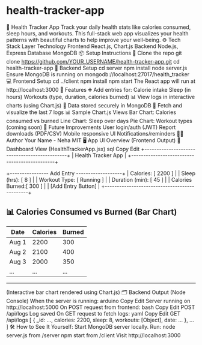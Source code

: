 # health-tracker-app
🏥 Health Tracker App
Track your daily health stats like calories consumed, sleep hours, and workouts. This full-stack web app visualizes your health patterns with beautiful charts to help improve your well-being.
⚙️ Tech Stack
Layer
Technology
Frontend
React.js, Chart.js
Backend
Node.js, Express
Database
MongoDB
📦 Setup Instructions
📁 Clone the repo
git clone https://github.com/YOUR_USERNAME/health-tracker-app.git
cd health-tracker-app
📂 Backend Setup
cd server
npm install
node server.js
Ensure MongoDB is running on mongodb://localhost:27017/health_tracker
💻 Frontend Setup
cd ../client
npm install
npm start
The React app will run at http://localhost:3000
🔑 Features
➕ Add entries for:
Calorie intake
Sleep (in hours)
Workouts (type, duration, calories burned)
📊 View logs in interactive charts (using Chart.js)
🧠 Data stored securely in MongoDB
🔁 Fetch and visualize the last 7 logs
📊 Sample Chart.js Views
Bar Chart: Calories consumed vs burned
Line Chart: Sleep over days
Pie Chart: Workout types (coming soon)
🚀 Future Improvements
User login/auth (JWT)
Report downloads (PDF/CSV)
Mobile responsive UI
Notifications/reminders
🧑‍💻 Author
Your Name - Neha
MIT
🖥️ App UI Overview (Frontend Output)
🔹 Dashboard View (HealthTrackerApp.jsx)
sql
Copy
Edit
+----------------------------------------------+
|        Health Tracker App                    |
+----------------------------------------------+

+---------------- Add Entry -------------------+
| Calories:       [ 2200        ]             |
| Sleep (hrs):    [ 8           ]             |
| Workout Type:   [ Running     ]             |
| Duration (min): [ 45          ]             |
| Calories Burned:[ 300         ]             |
| [Add Entry Button]                          |
+----------------------------------------------+

📊 Calories Consumed vs Burned (Bar Chart)
------------------------------------------
| Date      | Calories | Burned           |
|-----------|----------|------------------|
| Aug 1     | 2200     | 300              |
| Aug 2     | 2100     | 400              |
| Aug 3     | 2000     | 350              |
| ...       | ...      | ...              |
------------------------------------------
(Interactive bar chart rendered using Chart.js)
🗂️ Backend Output (Node Console)
When the server is running:
arduino
Copy
Edit
Server running on http://localhost:5000
On POST request from frontend:
bash
Copy
Edit
POST /api/logs
Log saved
On GET request to fetch logs:
yaml
Copy
Edit
GET /api/logs
[ { _id: ..., calories: 2200, sleep: 8, workouts: [Object], date: ... }, ... ]
🛠️ How to See It Yourself:
Start MongoDB server locally.
Run:
node server.js from /server
npm start from /client
Visit http://localhost:3000

